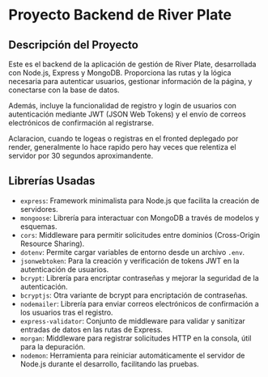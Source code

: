 # Proyecto Backend de River Plate

## Descripción del Proyecto
Este es el backend de la aplicación de gestión de River Plate, desarrollada con Node.js, Express y MongoDB. Proporciona las rutas y la lógica necesaria para autenticar usuarios, gestionar información de la página, y conectarse con la base de datos.

Además, incluye la funcionalidad de registro y login de usuarios con autenticación mediante JWT (JSON Web Tokens) y el envío de correos electrónicos de confirmación al registrarse.

Aclaracion, cuando te logeas o registras en el fronted deplegado por render, generalmente lo hace rapido pero hay veces que relentiza el servidor por 30 segundos aproximandente.

## Librerías Usadas
- `express`: Framework minimalista para Node.js que facilita la creación de servidores.
- `mongoose`: Librería para interactuar con MongoDB a través de modelos y esquemas.
- `cors`: Middleware para permitir solicitudes entre dominios (Cross-Origin Resource Sharing).
- `dotenv`: Permite cargar variables de entorno desde un archivo `.env`.
- `jsonwebtoken`: Para la creación y verificación de tokens JWT en la autenticación de usuarios.
- `bcrypt`: Librería para encriptar contraseñas y mejorar la seguridad de la autenticación.
- `bcryptjs`: Otra variante de bcrypt para encriptación de contraseñas.
- `nodemailer`: Librería para enviar correos electrónicos de confirmación a los usuarios tras el registro.
- `express-validator`: Conjunto de middleware para validar y sanitizar entradas de datos en las rutas de Express.
- `morgan`: Middleware para registrar solicitudes HTTP en la consola, útil para la depuración.
- `nodemon`: Herramienta para reiniciar automáticamente el servidor de Node.js durante el desarrollo, facilitando las pruebas.